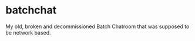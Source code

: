 # batchchat
My old, broken and decommissioned Batch Chatroom that was supposed to be network based.
